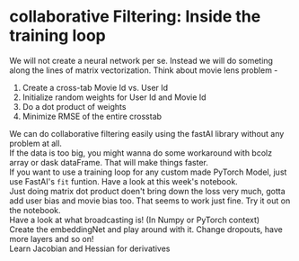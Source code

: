 # collaborative Filtering: Inside the training loop

We will not create a neural network per se. Instead we will do someting along the lines of matrix vectorization. Think about
movie lens problem -
1. Create a cross-tab Movie Id vs. User Id
1. Initialize random weights for User Id and Movie Id
1. Do a dot product of weights 
1. Minimize RMSE of the entire crosstab

We can do collaborative filtering easily using the fastAI library without any problem at all.
<br>
If the data is too big, you might wanna do some workaround with bcolz array or dask dataFrame. That will make things faster.
<br>
If you want to use a training loop for any custom made PyTorch Model, just use FastAI's `fit` funtion. Have a look at this 
week's notebook. 
<br>
Just doing matrix dot product doen't bring down the loss very much, gotta add user bias and movie bias too. That seems to work
just fine. Try it out on the notebook.
<br>
Have a look at what broadcasting is! (In Numpy or PyTorch context)
<br>
Create the embeddingNet and play around with it. Change dropouts, have more layers and so on!
<br>
Learn Jacobian and Hessian for derivatives



